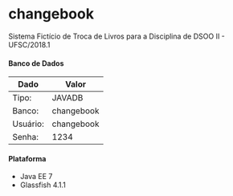 # changebook
Sistema Fictício de Troca de Livros para a Disciplina de DSOO II - UFSC/2018.1

#### Banco de Dados

| Dado | Valor |
|--|--|
|Tipo: | JAVADB |
|Banco: | changebook |
|Usuário: | changebook |
|Senha: | 1234 |

#### Plataforma

- Java EE 7
- Glassfish 4.1.1
